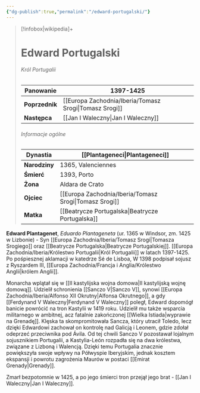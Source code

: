 ```yaml
---
{"dg-publish":true,"permalink":"/edward-portugalski/"}
---
```


> [!infobox|wikipedia]+
> # Edward Portugalski
>###### Król Portugalii
> **Panowanie** |  1397-1425 |  
> ---|---|  
> **Poprzednik** | [[Europa Zachodnia/Iberia/Tomasz Srogi\|Tomasz Srogi]]
> **Następca** | [[Jan I Waleczny\|Jan I Waleczny]]
>  ###### Informacje ogólne
>   **Dynastia** | [[Plantageneci\|Plantageneci]] | 
>   ---|---|
> **Narodziny** | 1365, Valenciennes | 
> **Śmierć** | 1393, Porto | 
> **Żona** | Aldara de Crato |
>**Ojciec** | [[Europa Zachodnia/Iberia/Tomasz Srogi\|Tomasz Srogi]] | 
>**Matka** | [[Beatrycze Portugalska\|Beatrycze Portugalska]] |

**Edward Plantagenet**, *Eduardo Plantageneta* (ur. 1365 w Windsor, zm. 1425 w Lizbonie) - Syn [[Europa Zachodnia/Iberia/Tomasz Srogi\|Tomasza Srogiego]] oraz [[Beatrycze Portugalska\|Beatrycze Portugalskiej]]. [[Europa Zachodnia/Iberia/Królestwo Portugalii\|Król Portugalii]] w latach 1397-1425. Po pośpiesznej aklamacji w katedrze Sé de Lisboa, W 1398 podpisał sojusz z Ryszardem III, [[Europa Zachodnia/Francja i Anglia/Królestwo Anglii\|królem Anglii]].

Monarcha wplątał się w [[II kastylijska wojna domowa\|II kastylijską wojnę domową]]. Udzielił schronienia [[Sanczo V\|Sanczo V]], synowi [[Europa Zachodnia/Iberia/Alfonso XII Okrutny\|Alfonsa Okrutnego]], a gdy [[Ferdynand V Waleczny\|Ferdynand V Waleczny]] poległ, Edward dopomógł banicie powrócić na tron Kastylii w 1419 roku. Udzielił mu także wsparcia militarnego w ambitnej, acz fatalnie zakończonej [[Wielka Istiada\|wyprawie na Grenadę]]. Klęska ta skompromitowała Sancza, który utracił Toledo, lecz dzięki Edwardowi zachował on kontrolę nad Galicją i Leonem, gdzie zdołał odeprzeć przeciwnika pod Ávila. Od tej chwili Sanczo V pozostawał lojalnym sojusznikiem Portugalii, a Kastylia-León rozpadła się na dwa królestwa, związane z Lizboną i Walencją. Dzięki temu Portugalia znacznie powiększyła swoje wpływy na Półwyspie Iberyjskim, jednak kosztem ekspansji i powrotu zagrożenia Maurów w postaci [[Emirat Grenady\|Grenady]].

Zmarł bezpotomnie w 1425, a po jego śmierci tron przejął jego brat - [[Jan I Waleczny\|Jan I Waleczny]].
